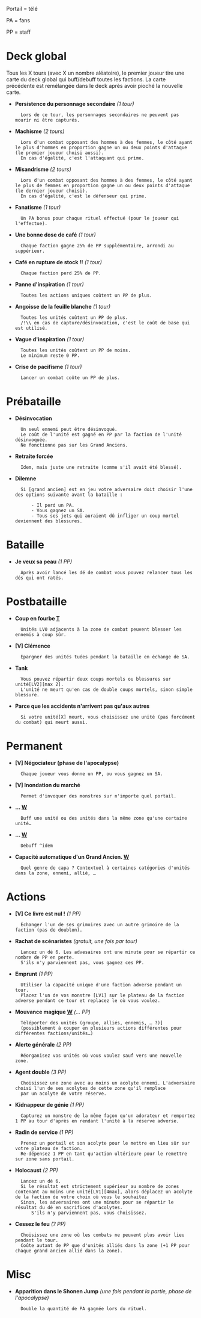 Portail = télé

PA = fans

PP = staff


[T]: Tierces-factions_acceptées
[W]: Retravailler

# Deck global
Tous les X tours (avec X un nombre aléatoire), le premier joueur tire une carte du deck global qui buff/debuff toutes les factions.
La carte précédente est remélangée dans le deck après avoir pioché la nouvelle carte.

- **Persistence du personnage secondaire** *(1 tour)*
    
        Lors de ce tour, les personnages secondaires ne peuvent pas mourir ni être capturés.

- **Machisme** *(2 tours)*

        Lors d'un combat opposant des hommes à des femmes, le côté ayant le plus d'hommes en proportion gagne un ou deux points d'attaque (le premier joueur choisi aussi).
        En cas d'égalité, c'est l'attaquant qui prime.

- **Misandrisme** *(2 tours)*

        Lors d'un combat opposant des hommes à des femmes, le côté ayant le plus de femmes en proportion gagne un ou deux points d'attaque (le dernier joueur choisi).
        En cas d'égalité, c'est le défenseur qui prime.

- **Fanatisme** *(1 tour)*

        Un PA bonus pour chaque rituel effectué (pour le joueur qui l'effectue).

- **Une bonne dose de café** *(1 tour)*

        Chaque faction gagne 25% de PP supplémentaire, arrondi au suppérieur.

- **Café en rupture de stock !!** *(1 tour)*

        Chaque faction perd 25% de PP.

- **Panne d'inspiration** *(1 tour)*

        Toutes les actions uniques coûtent un PP de plus.

- **Angoisse de la feuille blanche** *(1 tour)*

        Toutes les unités coûtent un PP de plus.
        /!\\ en cas de capture/désinvocation, c'est le coût de base qui est utilisé.

- **Vague d'inspiration** *(1 tour)*

        Toutes les unités coûtent un PP de moins.
        Le minimum reste 0 PP.

- **Crise de pacifisme** *(1 tour)*

        Lancer un combat coûte un PP de plus.


# Prébataille

- **Désinvocation**

        Un seul ennemi peut être désinvoqué.
        Le coût de l'unité est gagné en PP par la faction de l'unité désinvoquée.
        Ne fonctionne pas sur les Grand Anciens.

- **Retraite forcée**

        Idem, mais juste une retraite (comme s'il avait été blessé).

- **Dilemne**

        Si [grand ancien] est en jeu votre adversaire doit choisir l'une des options suivante avant la bataille :

            - Il perd un PA.
            - Vous gagnez un SA.
            - Tous ses jets qui auraient dû infliger un coup mortel deviennent des blessures.

# Bataille

- **Je veux sa peau** *(1 PP)*

        Après avoir lancé les dé de combat vous pouvez relancer tous les dés qui ont ratés.

# Postbataille

- **Coup en fourbe [T]**

        Unités LV0 adjacents à la zone de combat peuvent blesser les ennemis à coup sûr.

- **[V] Clémence**

        Épargner des unités tuées pendant la bataille en échange de SA.

- **Tank**

        Vous pouvez répartir deux coups mortels ou blessures sur unité[LV2][max 2].
        L'unité ne meurt qu'en cas de double coups mortels, sinon simple blessure.

- **Parce que les accidents n'arrivent pas qu'aux autres**

        Si votre unité[X] meurt, vous choisissez une unité (pas forcément du combat) qui meurt aussi.

# Permanent

- **[V] Négociateur (phase de l'apocalypse)**

        Chaque joueur vous donne un PP, ou vous gagnez un SA.

- **[V] Inondation du marché**

        Permet d'invoquer des monstres sur n'importe quel portail.

- **… [W]**

        Buff une unité ou des unités dans la même zone qu'une certaine unité…

- **… [W]**

        Debuff ^idem

- **Capacité automatique d'un Grand Ancien. [W]**

        Quel genre de capa ? Contextuel à certaines catégories d'unités dans la zone, ennemi, allié, …

# Actions

- **[V] Ce livre est nul !** *(1 PP)*

        Échanger l'un de ses grimoires avec un autre grimoire de la faction (pas de doublon).

- **Rachat de scénaristes** *(gratuit, une fois par tour)*

        Lancez un dé 6. Les advesaires ont une minute pour se répartir ce nombre de PP en perte.
        S'ils n'y parviennent pas, vous gagnez ces PP.

- **Emprunt** *(1 PP)*

        Utiliser la capacité unique d'une faction adverse pendant un tour.
        Placez l'un de vos monstre [LV1] sur le plateau de la faction adverse pendant ce tour et replacez le où vous voulez.

- **Mouvance magique [W]** *(… PP)*

        Téléporter des unités (groupe, alliés, ennemis, … ?)]
        (possiblement à couper en plusieurs actions différentes pour différentes factions/unités…)

- **Alerte générale** *(2 PP)*

        Réorganisez vos unités où vous voulez sauf vers une nouvelle zone.

- **Agent double** *(3 PP)*

        Choisissez une zone avec au moins un acolyte ennemi. L'adversaire choisi l'un de ses acolytes de cette zone qu'il remplace
        par un acolyte de votre réserve.

- **Kidnappeur de génie** *(1 PP)*

        Capturez un monstre de la même façon qu'un adorateur et remportez 1 PP au tour d'après en rendant l'unité à la réserve adverse.

- **Radin de service** *(1 PP)*

        Prenez un portail et son acolyte pour le mettre en lieu sûr sur votre plateau de faction.
        Re-dépensez 1 PP en tant qu'action ultérieure pour le remettre sur zone sans portail.

- **Holocaust** *(2 PP)*

        Lancez un dé 6.
        Si le résultat est strictement supérieur au nombre de zones contenant au moins une unité[LV1][4max], alors déplacez un acolyte de la faction de votre choix où vous le souhaitez
        Sinon, les adversaires ont une minute pour se répartir le résultat du dé en sacrifices d'acolytes.
            S'ils n'y parviennent pas, vous choisissez.

- **Cessez le feu** *(? PP)*

        Choisissez une zone où les combats ne peuvent plus avoir lieu pendant le tour.
        Coûte autant de PP que d'unités alliés dans la zone (+1 PP pour chaque grand ancien allié dans la zone).

# Misc

- **Apparition dans le Shonen Jump** *(une fois pendant la partie, phase de l'apocalypse)*

        Double la quantité de PA gagnée lors du rituel.
